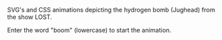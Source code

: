 SVG's and CSS animations depicting the hydrogen bomb (Jughead) from the show LOST. 

Enter the word "boom" (lowercase) to start the animation.
